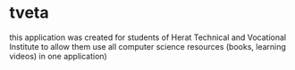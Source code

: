 # tveta
this application was created for students of Herat Technical and Vocational Institute to allow them use all computer science resources (books, learning videos) in one application)
